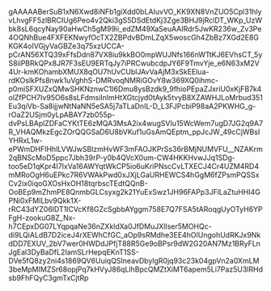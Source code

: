 gAAAAABerSuB1xN6Xwd8iNFb1giXdd0bLAIuvVO_KK9XN8VnZUO5Cpl31hlyvLhvgFF5zlBRCIUg6Peo4v2Qki3gS5DSdEtdKj3Zge3BHJ9jRclDT_WKp_UzWbk8sL6qcyNay90aHwCh5gM99ii_edZM49XaSeuAAIRdr5JwKR236w_Zv3Pe4OQNhBue4FXFEKNwyfOcTX2ZBPdvBDmLZqX5woscGh4ZbBz7XGd2E8GKGK4oIVGjyVaGBZe3q75xzUCCA-pCrAN56XTQ39xFfsDdn87VX8iu9kkBO0mpWUJNfs166nWTtKJ6EVhsCT_5yS8iiPBRkQPx8JR7F3sEU9ERTqJy7iPRCwubcdpJY6F9TmvYje_e6N63xM2V4Ur-kmKOhambXMUX8qOU7hUvCUblJAvVaAjM3xSkEElua-rdKOslkPfs8nwk1uVghhS-DMRvoqNMRiGOvY8w369XQ0ihmc-p0miSFXUZxQMwSHKNznwC1I6Dmu8ysBzdk9_9fhioPEpaZJxriU0xKjFB7k4olZfPCH7Iv95O6s8sLFdmsiInlmHtXGtcjyd0tAyk5tvyB8XZAWHJLoMrbud351Eu3qiVb-Sa8ijjwNtNaNN5eSA5j7aTLaDnIL-D_L3FJPcbiP98aA2PKWHG_g-rOaZ2USjm0yLpABAY7zb055p-dvPsLBAplZDFaCYKtTE6zMQA3MsA2ix4wugSVIu15WcWem7ugD7JG2q9A7R_VHAQMkzEgcZOrQQGSaD6U8bVKuf1uGsAmQEptm_ppJcJW_49cCjWBsIYHRxL1w-ePWmDHFIHhlLVWJwSBlzmHvWF3mFAOJKPrSs36rBMjNUMVFU__NZAKrm2qBNScMoD5ppc7Jbh39rP-y0b4QVcX0um-CW4HKKHvwJJq1SDg-too5eD1qKpr4I7lxVa16AWYqtWkCP5io6uKriPNscCvLTXECJ4Cr4UZM4RD4mMRoOgH6uEPkc7R6VWAkPwd0xJXjLGaURHEWCS4hGgM6fZPsmPQSSxCv2ix0iqoGXOsHxOH18tqrbscTEdtQQnB-OoBEp9mZhmPE8QnmbGLCsyxg2k21YuExSwz1JH96FAPp3JFlLaZtuHHI4GPNi0xFMlLbv9Qkk1X-rRC43dYZ06lDT1ICVcKf8GZcSgbbAYggm758E7Q7FSA5tARoqgUyOTyH6YPFgH-zookuG8Z_Nx-h7CEpxDG07LYqpqaNe36nZXkldXa0JfDMuJXlIser5MOHQc-di9LQiALdB7D2iceJ4rXEWhCfGC_aOp9sRMdhe3EE4hOlUngohUdRKJx9NkdDD7EXUV_2bV7wer0HWDdJPfjT88R5Ge9oBPsr9dW2G20AN7Mz1BRyFLnJgEal3DyBaDfL2IamSLrHepqEKnT1SS-DVe5fQ8zy2ni4s1869QV6UuiqQSIneavDbylgR0jq93c23k04gpVn2a0XmLM3beMpMIMZSr68opjPq7kHVyJ86qLlhBpcQMZtXiMT6apem5Li7Paz5U3lRHdsb9FhFQyC3gmTxCjtRp